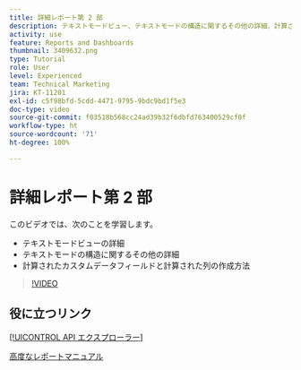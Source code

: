 ```yaml
---
title: 詳細レポート第 2 部
description: テキストモードビュー、テキストモードの構造に関するその他の詳細、計算されたカスタムデータ、計算された列に関する詳細について説明します。
activity: use
feature: Reports and Dashboards
thumbnail: 3409632.png
type: Tutorial
role: User
level: Experienced
team: Technical Marketing
jira: KT-11201
exl-id: c5f98bfd-5cdd-4471-9795-9bdc9bd1f5e3
doc-type: video
source-git-commit: f03518b568cc24ad39b32f6dbfd763400529cf0f
workflow-type: ht
source-wordcount: '71'
ht-degree: 100%

---
```


# 詳細レポート第 2 部

このビデオでは、次のことを学習します。

* テキストモードビューの詳細
* テキストモードの構造に関するその他の詳細
* 計算されたカスタムデータフィールドと計算された列の作成方法

>[!VIDEO](https://video.tv.adobe.com/v/3409634/?quality=12&learn=on&enablevpops)

## 役に立つリンク

[[!UICONTROL API エクスプローラー]](https://developer.adobe.com/workfront/api-explorer/)

[高度なレポートマニュアル](/help/assets/advanced-reporting-manual.pdf)
